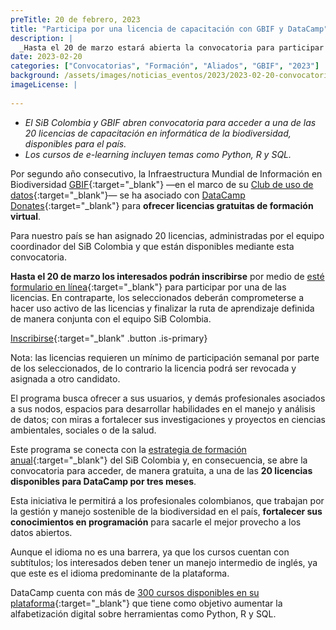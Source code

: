 ```yaml
---
preTitle: 20 de febrero, 2023
title: "Participa por una licencia de capacitación con GBIF y DataCamp"
description: |
  _Hasta el 20 de marzo estará abierta la convocatoria para participar por una de las 20 licencias disponibles, para capacitación virtual en informática de la biodiversidad a través de Datacamp._
date: 2023-02-20
categories: ["Convocatorias", "Formación", "Aliados", "GBIF", "2023"]
background: /assets/images/noticias_eventos/2023/2023-02-20-convocatoria-datacamp.jpg
imageLicense: |
  
---
```


* _El SiB Colombia y GBIF abren convocatoria para acceder a una de las 20 licencias de capacitación en informática de la biodiversidad, disponibles para el país._
* _Los cursos de e-learning incluyen temas como Python, R y SQL._

Por segundo año consecutivo, la Infraestructura Mundial de Información en Biodiversidad [GBIF](https://www.gbif.org/){:target="_blank"} —en el marco de su [Club de uso de datos](https://www.gbif.org/data-use-club){:target="_blank"}— se ha asociado con [DataCamp Donates](https://www.datacamp.com/donates){:target="_blank"} para **ofrecer licencias gratuitas de formación virtual**. 

Para nuestro país se han asignado 20 licencias, administradas por el equipo coordinador del SiB Colombia y que están disponibles mediante esta convocatoria.

**Hasta el 20 de marzo los interesados podrán inscribirse** por medio de [esté formulario en línea](https://forms.gle/HnZViiofYgTuzdJM8){:target="_blank"} para participar por una de las licencias. En contraparte, los seleccionados deberán comprometerse a hacer uso activo de las licencias y finalizar la ruta de aprendizaje definida de manera conjunta con el equipo SiB Colombia. 

[Inscribirse](https://forms.gle/HnZViiofYgTuzdJM8){:target="_blank" .button .is-primary}

Nota: las licencias requieren un mínimo de participación semanal por parte de los seleccionados, de lo contrario la licencia podrá ser revocada y asignada a otro candidato. 

El programa busca ofrecer a sus usuarios, y demás profesionales asociados a sus nodos, espacios para desarrollar habilidades en el manejo y análisis de datos; con miras a fortalecer sus investigaciones y proyectos en ciencias ambientales, sociales o de la salud.

Este programa se conecta con la [estrategia de formación anual](https://biodiversidad.co/comunidad/formacion){:target="_blank"} del SiB Colombia y, en consecuencia, se abre la convocatoria para acceder, de manera gratuita, a una de las **20 licencias disponibles para DataCamp por tres meses**.

Esta iniciativa le permitirá a los profesionales colombianos, que trabajan por la gestión y manejo sostenible de la biodiversidad en el país, **fortalecer sus conocimientos en programación** para sacarle el mejor provecho a los datos abiertos.

Aunque el idioma no es una barrera, ya que los cursos cuentan con subtítulos; los interesados deben tener un manejo intermedio de inglés, ya que este es el idioma predominante de la plataforma. 

DataCamp cuenta con más de [300 cursos disponibles en su plataforma](https://app.datacamp.com/learn/skill-tracks){:target="_blank"} que tiene como objetivo aumentar la alfabetización digital sobre herramientas como Python, R y SQL.
